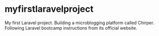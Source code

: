 # myfirstlaravelproject
My first Laravel project. Building a microblogging platform called Chirper. Following Laravel bootcamp instructions from its official website.